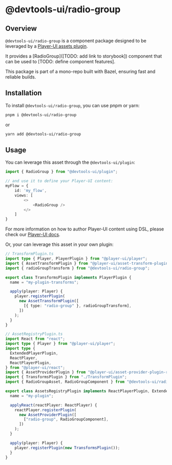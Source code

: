 # @devtools-ui/radio-group

## Overview

`@devtools-ui/radio-group` is a component package designed to be leveraged by a [Player-UI assets plugin](https://player-ui.github.io/next/plugins).

It provides a [RadioGroup]([TODO: add link to storybook]) component that can be used to [TODO: define component features].

This package is part of a mono-repo built with Bazel, ensuring fast and reliable builds.

## Installation

To install `@devtools-ui/radio-group`, you can use pnpm or yarn:

```sh
pnpm i @devtools-ui/radio-group
```

or

```sh
yarn add @devtools-ui/radio-group
```

## Usage

You can leverage this asset through the `@devtools-ui/plugin`:

```ts
import { RadioGroup } from "@devtools-ui/plugin";

// and use it to define your Player-UI content:
myFlow = {
    id: 'my_flow',
    views: [
        <>
            <RadioGroup />
        </>
    ]
}
```

For more information on how to author Player-UI content using DSL, please check our [Player-UI docs](https://player-ui.github.io/next/dsl#tsxjsx-content-authoring-player-dsl).

Or, your can leverage this asset in your own plugin:

```ts
// TransformPlugin.ts
import type { Player, PlayerPlugin } from "@player-ui/player";
import { AssetTransformPlugin } from "@player-ui/asset-transform-plugin";
import { radioGroupTransform } from "@devtools-ui/radio-group";

export class TransformsPlugin implements PlayerPlugin {
  name = "my-plugin-transforms";

  apply(player: Player) {
    player.registerPlugin(
      new AssetTransformPlugin([
        [{ type: "radio-group" }, radioGroupTransform],
      ])
    );
  }
}
```

```ts
// AssetRegistryPlugin.ts
import React from "react";
import type { Player } from "@player-ui/player";
import type {
  ExtendedPlayerPlugin,
  ReactPlayer,
  ReactPlayerPlugin,
} from "@player-ui/react";
import { AssetProviderPlugin } from "@player-ui/asset-provider-plugin-react";
import { TransformsPlugin } from "./TransformPlugin";
import { RadioGroupAsset, RadioGroupComponent } from "@devtools-ui/radio-group";

export class AssetsRegistryPlugin implements ReactPlayerPlugin, ExtendedPlayerPlugin<[RadioGroupAsset]> {
  name = "my-plugin";

  applyReact(reactPlayer: ReactPlayer) {
    reactPlayer.registerPlugin(
      new AssetProviderPlugin([
        ["radio-group", RadioGroupComponent],
      ])
    );
  }

  apply(player: Player) {
    player.registerPlugin(new TransformsPlugin());
  }
}
```


